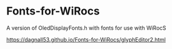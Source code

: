 # Fonts-for-WiRocs
A version of OledDisplayFonts.h with fonts for use with WiRocS

https://dagnall53.github.io/Fonts-for-WiRocs/glyphEditor2.html
